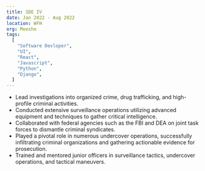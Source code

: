 ```yaml
---
title: SDE IV
date: Jan 2022 - Aug 2022
location: WFH
org: Meesho
tags:
  [
    "Software Devloper",
    "UI",
    "React",
    "Javascript",
    "Python",
    "Django",
  ]
---
```


- Lead investigations into organized crime, drug trafficking, and high-profile criminal activities.
- Conducted extensive surveillance operations utilizing advanced equipment and techniques to gather critical intelligence.
- Collaborated with federal agencies such as the FBI and DEA on joint task forces to dismantle criminal syndicates.
- Played a pivotal role in numerous undercover operations, successfully infiltrating criminal organizations and gathering actionable evidence for prosecution.
- Trained and mentored junior officers in surveillance tactics, undercover operations, and tactical maneuvers.
